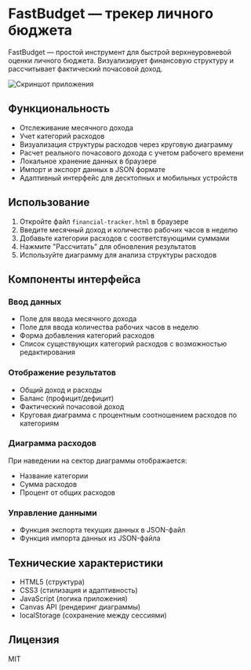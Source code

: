 # FastBudget — трекер личного бюджета

FastBudget — простой инструмент для быстрой верхнеуровневой оценки личного бюджета. Визуализирует финансовую структуру и рассчитывает фактический почасовой доход.

![Скриншот приложения](https://i.imgur.com/EFEGaZS.png)

## Функциональность

- Отслеживание месячного дохода
- Учет категорий расходов
- Визуализация структуры расходов через круговую диаграмму
- Расчет реального почасового дохода с учетом рабочего времени
- Локальное хранение данных в браузере
- Импорт и экспорт данных в JSON формате
- Адаптивный интерфейс для десктопных и мобильных устройств

## Использование

1. Откройте файл `financial-tracker.html` в браузере
2. Введите месячный доход и количество рабочих часов в неделю
3. Добавьте категории расходов с соответствующими суммами
4. Нажмите "Рассчитать" для обновления результатов
5. Используйте диаграмму для анализа структуры расходов

## Компоненты интерфейса

### Ввод данных
- Поле для ввода месячного дохода
- Поле для ввода количества рабочих часов в неделю
- Форма добавления категорий расходов
- Список существующих категорий расходов с возможностью редактирования

### Отображение результатов
- Общий доход и расходы
- Баланс (профицит/дефицит)
- Фактический почасовой доход
- Круговая диаграмма с процентным соотношением расходов по категориям

### Диаграмма расходов
При наведении на сектор диаграммы отображается:
- Название категории
- Сумма расходов
- Процент от общих расходов

### Управление данными
- Функция экспорта текущих данных в JSON-файл
- Функция импорта данных из JSON-файла

## Технические характеристики

- HTML5 (структура)
- CSS3 (стилизация и адаптивность)
- JavaScript (логика приложения)
- Canvas API (рендеринг диаграммы)
- localStorage (сохранение между сессиями)

## Лицензия

MIT
